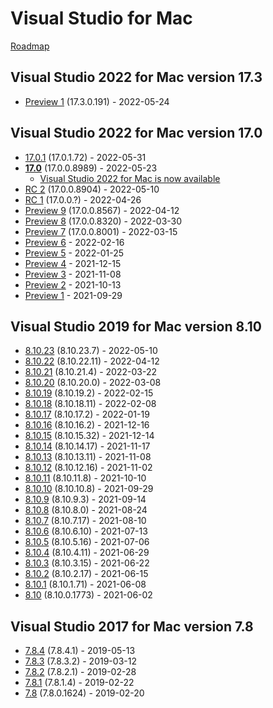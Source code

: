 # Visual Studio for Mac

[Roadmap](https://docs.microsoft.com/en-us/visualstudio/productinfo/mac-roadmap)

## Visual Studio 2022 for Mac version 17.3

- [Preview 1](https://docs.microsoft.com/en-us/visualstudio/releases/2022/mac-release-notes-preview#17.3.0-pre.1) (17.3.0.191) - 2022-05-24

## Visual Studio 2022 for Mac version 17.0

- [17.0.1](https://docs.microsoft.com/en-us/visualstudio/releases/2022/mac-release-notes#17.0.1) (17.0.1.72) - 2022-05-31
- **[17.0](https://docs.microsoft.com/en-us/visualstudio/releases/2022/mac-release-notes#17.0.0)** (17.0.0.8989) - 2022-05-23
  - [Visual Studio 2022 for Mac is now available](https://devblogs.microsoft.com/visualstudio/visual-studio-2022-for-mac-is-now-available/)
- [RC 2](https://docs.microsoft.com/en-us/visualstudio/releases/2022/mac-release-notes-preview#17.0.0-pre.11) (17.0.0.8904) - 2022-05-10
- [RC 1](https://docs.microsoft.com/en-us/visualstudio/releases/2022/mac-release-notes-preview#17.0.0-pre.10) (17.0.0.?) - 2022-04-26
- [Preview 9](https://docs.microsoft.com/en-us/visualstudio/releases/2022/mac-release-notes-preview#17.0.0-pre.9) (17.0.0.8567) - 2022-04-12
- [Preview 8](https://docs.microsoft.com/en-us/visualstudio/releases/2022/mac-release-notes-preview#17.0.0-pre.8) (17.0.0.8320) - 2022-03-30
- [Preview 7](https://docs.microsoft.com/en-us/visualstudio/releases/2022/mac-release-notes-preview#17.0.0-pre.7) (17.0.0.8001) - 2022-03-15
- [Preview 6](https://docs.microsoft.com/en-us/visualstudio/releases/2022/mac-release-notes-preview#17.0.0-pre.6) - 2022-02-16
- [Preview 5](https://docs.microsoft.com/en-us/visualstudio/releases/2022/mac-release-notes-preview#17.0.0-pre.5) - 2022-01-25
- [Preview 4](https://docs.microsoft.com/en-us/visualstudio/releases/2022/mac-release-notes-preview#17.0.0-pre.4) - 2021-12-15
- [Preview 3](https://docs.microsoft.com/en-us/visualstudio/releases/2022/mac-release-notes-preview#17.0.0-pre.3) - 2021-11-08
- [Preview 2](https://docs.microsoft.com/en-us/visualstudio/releases/2022/mac-release-notes-preview#17.0.0-pre.2) - 2021-10-13
- [Preview 1](https://docs.microsoft.com/en-us/visualstudio/releases/2022/mac-release-notes-preview#17.0.0-pre.1) - 2021-09-29

## Visual Studio 2019 for Mac version 8.10

- [8.10.23](https://docs.microsoft.com/en-us/visualstudio/releasenotes/vs2019-mac-relnotes#8123) (8.10.23.7) - 2022-05-10
- [8.10.22](https://docs.microsoft.com/en-us/visualstudio/releasenotes/vs2019-mac-relnotes#8122) (8.10.22.11) - 2022-04-12
- [8.10.21](https://docs.microsoft.com/en-us/visualstudio/releasenotes/vs2019-mac-relnotes#8121) (8.10.21.4) - 2022-03-22
- [8.10.20](https://docs.microsoft.com/en-us/visualstudio/releasenotes/vs2019-mac-relnotes#8120) (8.10.20.0) - 2022-03-08
- [8.10.19](https://docs.microsoft.com/en-us/visualstudio/releasenotes/vs2019-mac-relnotes#8119) (8.10.19.2) - 2022-02-15
- [8.10.18](https://docs.microsoft.com/en-us/visualstudio/releasenotes/vs2019-mac-relnotes#8118) (8.10.18.11) - 2022-02-08
- [8.10.17](https://docs.microsoft.com/en-us/visualstudio/releasenotes/vs2019-mac-relnotes#8117) (8.10.17.2) - 2022-01-19
- [8.10.16](https://docs.microsoft.com/en-us/visualstudio/releasenotes/vs2019-mac-relnotes#8116) (8.10.16.2) - 2021-12-16
- [8.10.15](https://docs.microsoft.com/en-us/visualstudio/releasenotes/vs2019-mac-relnotes#8115) (8.10.15.32) - 2021-12-14
- [8.10.14](https://docs.microsoft.com/en-us/visualstudio/releasenotes/vs2019-mac-relnotes#8114) (8.10.14.17) - 2021-11-17
- [8.10.13](https://docs.microsoft.com/en-us/visualstudio/releasenotes/vs2019-mac-relnotes#8113) (8.10.13.11) - 2021-11-08
- [8.10.12](https://docs.microsoft.com/en-us/visualstudio/releasenotes/vs2019-mac-relnotes#8112) (8.10.12.16) - 2021-11-02
- [8.10.11](https://docs.microsoft.com/en-us/visualstudio/releasenotes/vs2019-mac-relnotes#8111) (8.10.11.8) - 2021-10-10
- [8.10.10](https://docs.microsoft.com/en-us/visualstudio/releasenotes/vs2019-mac-relnotes#8110) (8.10.10.8) - 2021-09-29
- [8.10.9](https://docs.microsoft.com/en-us/visualstudio/releasenotes/vs2019-mac-relnotes#8109) (8.10.9.3) - 2021-09-14
- [8.10.8](https://docs.microsoft.com/en-us/visualstudio/releasenotes/vs2019-mac-relnotes#8108) (8.10.8.0) - 2021-08-24
- [8.10.7](https://docs.microsoft.com/en-us/visualstudio/releasenotes/vs2019-mac-relnotes#8107) (8.10.7.17) - 2021-08-10
- [8.10.6](https://docs.microsoft.com/en-us/visualstudio/releasenotes/vs2019-mac-relnotes#8106) (8.10.6.10) - 2021-07-13
- [8.10.5](https://docs.microsoft.com/en-us/visualstudio/releasenotes/vs2019-mac-relnotes#8105) (8.10.5.16) - 2021-07-06
- [8.10.4](https://docs.microsoft.com/en-us/visualstudio/releasenotes/vs2019-mac-relnotes#8104) (8.10.4.11) - 2021-06-29
- [8.10.3](https://docs.microsoft.com/en-us/visualstudio/releasenotes/vs2019-mac-relnotes#8103) (8.10.3.15) - 2021-06-22
- [8.10.2](https://docs.microsoft.com/en-us/visualstudio/releasenotes/vs2019-mac-relnotes#8102) (8.10.2.17) - 2021-06-15
- [8.10.1](https://docs.microsoft.com/en-us/visualstudio/releasenotes/vs2019-mac-relnotes#8101) (8.10.1.71) - 2021-06-08
- [8.10](https://docs.microsoft.com/en-us/visualstudio/releasenotes/vs2019-mac-relnotes#rtw) (8.10.0.1773) - 2021-06-02

## Visual Studio 2017 for Mac version 7.8

- [7.8.4](https://docs.microsoft.com/en-us/visualstudio/releasenotes/vs2017-mac-relnotes#7.8.4) (7.8.4.1) - 2019-05-13
- [7.8.3](https://docs.microsoft.com/en-us/visualstudio/releasenotes/vs2017-mac-relnotes#7.8.3) (7.8.3.2) - 2019-03-12
- [7.8.2](https://docs.microsoft.com/en-us/visualstudio/releasenotes/vs2017-mac-relnotes#7.8.2) (7.8.2.1) - 2019-02-28
- [7.8.1](https://docs.microsoft.com/en-us/visualstudio/releasenotes/vs2017-mac-relnotes#7.8.1) (7.8.1.4) - 2019-02-22
- [7.8](https://docs.microsoft.com/en-us/visualstudio/releasenotes/vs2017-mac-relnotes#7.8) (7.8.0.1624) - 2019-02-20
